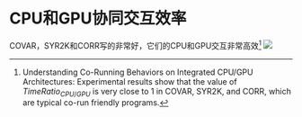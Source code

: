 # CPU和GPU协同交互效率
COVAR，SYR2K和CORR写的非常好，它们的CPU和GPU交互非常高效[^1]
![](https://zjpimage.oss-cn-qingdao.aliyuncs.com/polybench%20co-running%20behaviors.png)

[^1]: Understanding Co-Running Behaviors on Integrated CPU/GPU Architectures: Experimental results show that the value of $TimeRatio_{CPU/GPU}$ is very close to 1 in COVAR, SYR2K, and CORR, which are typical co-run friendly programs.

